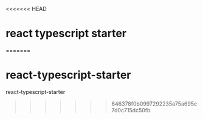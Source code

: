 <<<<<<< HEAD
# react typescript starter
=======
# react-typescript-starter
react-typescript-starter
>>>>>>> 646378f0b0997292235a75a695c7d0c715dc50fb
